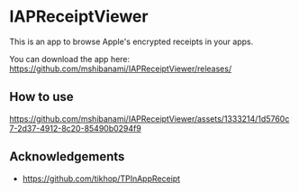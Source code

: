 # IAPReceiptViewer

This is an app to browse Apple's encrypted receipts in your apps.

You can download the app here: https://github.com/mshibanami/IAPReceiptViewer/releases/


## How to use

https://github.com/mshibanami/IAPReceiptViewer/assets/1333214/1d5760c7-2d37-4912-8c20-85490b0294f9

## Acknowledgements

- https://github.com/tikhop/TPInAppReceipt
